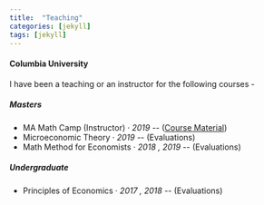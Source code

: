 ```yaml
---
title:  "Teaching"
categories: [jekyll]
tags: [jekyll]
---
```

<h4 id="columbia-university"><strong>Columbia University</strong></h4>
<p>I have been a teaching or an instructor for the following courses -
<!---
<br />(<a href="" target="_blank">Course evaluations</a>)</p>
-->
<h5 id="masters"><strong>Masters</strong></h5>
<ul>
 <li> MA Math Camp (Instructor)  &middot; <em>2019</em> -- (<a href="https://github.com/vinayakiyer/Columbia-MA-Math-Camp-2019" target="_blank">Course Material</a>) </li>
  <li>Microeconomic Theory &middot; <em>2019</em> -- (Evaluations)</li>
  <li>Math Method for Economists &middot;  <em>2018 , 2019</em> -- (Evaluations)</li>
</ul>

<h5 id="undergrad"><strong>Undergraduate</strong></h5>
<ul>
  <li>Principles of Economics  &middot; <em>2017 , 2018</em> -- (Evaluations)</li>
</ul>
